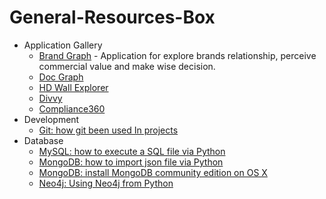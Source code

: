 # General-Resources-Box

- Application Gallery
	- [Brand Graph](https://github.com/awesome5team/General-Resources-Box/issues/2) - Application for explore brands relationship, perceive commercial value and make wise decision.
	- [Doc Graph](https://github.com/awesome5team/General-Resources-Box/issues/3)
	- [HD Wall Explorer](https://github.com/awesome5team/General-Resources-Box/issues/4)
	- [Divvy](https://github.com/awesome5team/General-Resources-Box/issues/5)
	- [Compliance360](https://github.com/awesome5team/General-Resources-Box/issues/6)
- Development
	- [Git: how git been used In projects](https://github.com/awesome5team/General-Resources-Box/issues/1)
- Database
	- [MySQL: how to execute a SQL file via Python](https://github.com/awesome5team/General-Resources-Box/issues/7)
	- [MongoDB: how to import json file via Python](https://github.com/awesome5team/General-Resources-Box/issues/8)
	- [MongoDB: install MongoDB community edition on OS X](https://github.com/awesome5team/General-Resources-Box/issues/9)
	- [Neo4j: Using Neo4j from Python](https://github.com/awesome5team/General-Resources-Box/issues/10)

